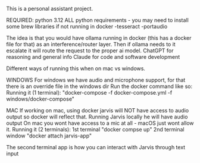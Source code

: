 This is a personal assistant project.

REQUIRED: python 3.12
ALL python requirements - you may need to install some brew libraries if not running in docker
-tesseract
-portaudio

The idea is that you would have ollama running in docker (this has a docker file for that) as an interference/router layer. Then if ollama needs to it escalate it will route the request to the proper ai model.
ChatGPT for reasoning and general info
Claude for code and software development

Different ways of running this when on mac vs windows.

WINDOWS
For windows we have audio and microphone support, for that there is an override file in the windows dir Run the docker command like so:
Running it (1 terminal): "docker-compose -f docker-compose.yml -f windows/docker-compose"


MAC
If working on mac, using docker jarvis will NOT have access to audio output so docker will reflect that. Running Jarvis locally he will have audio output
On mac you wont have access to a mic at all - macOS just wont allow it.
Running it (2 terminals):
1st terminal "docker compse up"
2nd terminal window "docker attach jarvis-app"

The second terminal app is how you can interact with Jarvis through text input